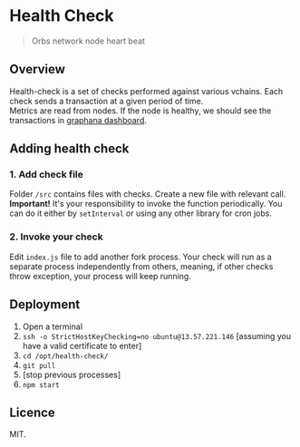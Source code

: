 # Health Check
> Orbs network node heart beat

## Overview
Health-check is a set of checks performed against various vchains. Each check sends a transaction at a given period of time. <br />
Metrics are read from nodes. If the node is healthy, we should see the transactions in [graphana dashboard](https://orbsnetwork.grafana.net/d/a-3pW-3mk/orbs-production).

## Adding health check
### 1. Add check file
Folder `/src` contains files with checks. Create a new file with relevant call. <br />
**Important!** It's your responsibility to invoke the function periodically. You can do it either by `setInterval` or using any other library for cron jobs.

### 2. Invoke your check
Edit `index.js` file to add another fork process. Your check will run as a separate process independently from others, meaning, if other checks throw exception, your process will keep running.

## Deployment
1. Open a terminal
1. `ssh -o StrictHostKeyChecking=no ubuntu@13.57.221.146` [assuming you have a valid certificate to enter]
1. `cd /opt/health-check/`
1. `git pull`
1. [stop previous processes]
1. `npm start`

## Licence
MIT.